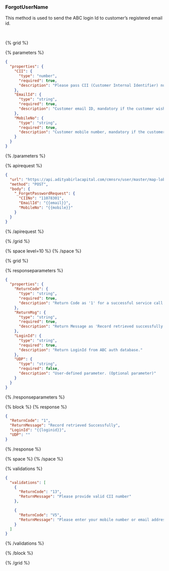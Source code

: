### ForgotUserName

This method is used to send the ABC login Id to customer’s registered email id.

&nbsp;

{% grid %}

{% parameters %}

```json
{
  "properties": {
    "CII": {
      "type": "number",
      "required": true,
      "description": "Please pass CII (Customer Internal Identifier) number in this input field."
    },
    "EmailId": {
      "type": "string",
      "required": true,
      "description": "Customer email ID, mandatory if the customer wishes to update their email ID."
    },
    "MobileNo": {
      "type": "string",
      "required": true,
      "description": "Customer mobile number, mandatory if the customer wishes to update their mobile number."
    }
  }
}
```

{% /parameters %}

{% apirequest %}

```json
{
  "url": "https://api.adityabirlacapital.com/cmnsrv/user/master/map-lob-product",
  "method": "POST",
  "body": {
    "_ForgetPasswordRequest": {
      "CIINo": "11078301",
      "EmailId": "{{email}}",
      "MobileNo": "{{mobile}}"
    }
  }
}
```

{% /apirequest %}

{% /grid %}

{% space level=10 %}
{% /space %}

{% grid %}

{% responseparameters %}

```json
{
  "properties": {
    "ReturnCode": {
      "type": "string",
      "required": true,
      "description": "Return Code as '1' for a successful service call. <Refer to ReturnCode list>"
    },
    "ReturnMsg": {
      "type": "string",
      "required": true,
      "description": "Return Message as 'Record retrieved successfully' for a successful service call."
    },
    "LoginId": {
      "type": "string",
      "required": true,
      "description": "Return LoginId from ABC auth database."
    },
    "UDP": {
      "type": "string",
      "required": false,
      "description": "User-defined parameter. (Optional parameter)"
    }
  }
}
```

{% /responseparameters %}

{% block %}
{% response %}

```json
{
  "ReturnCode": "1",
  "ReturnMessage": "Record retrieved Successfully",
  "LoginId": "{{loginid}}",
  "UDP": ""
}
```

{% /response %}

{% space %}
{% /space %}

{% validations %}

```json
{
  "validations": [
    {
      "ReturnCode": "13",
      "ReturnMessage": "Please provide valid CII number"
    },

    {
      "ReturnCode": "V5",
      "ReturnMessage": "Please enter your mobile number or email address."
    }
  ]
}
```

{% /validations %}

{% /block %}

{% /grid %}
